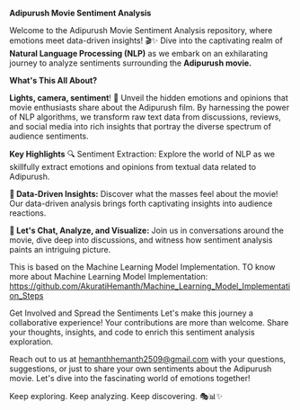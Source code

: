 **Adipurush Movie Sentiment Analysis**

Welcome to the Adipurush Movie Sentiment Analysis repository, where emotions meet data-driven insights! 
🎬✨ Dive into the captivating realm of **Natural Language Processing (NLP)** as we embark on an exhilarating journey to analyze sentiments surrounding the **Adipurush movie.**

**What's This All About?**

**Lights, camera, sentiment**! 
🎥 Unveil the hidden emotions and opinions that movie enthusiasts share about the Adipurush film. By harnessing the power of NLP algorithms, we transform raw text data from discussions, reviews, and social media into rich insights that portray the diverse spectrum of audience sentiments.

**Key Highlights**
🔍 Sentiment Extraction: Explore the world of NLP as we skillfully extract emotions and opinions from textual data related to Adipurush.

**🚀 Data-Driven Insights:** Discover what the masses feel about the movie! Our data-driven analysis brings forth captivating insights into audience reactions.

**💬 Let's Chat, Analyze, and Visualize:** Join us in conversations around the movie, dive deep into discussions, and witness how sentiment analysis paints an intriguing picture.

This is based on the Machine Learning Model Implementation.
TO know more about Machine Learning Model Implementation: https://github.com/AkuratiHemanth/Machine_Learning_Model_Implementation_Steps

Get Involved and Spread the Sentiments
Let's make this journey a collaborative experience! Your contributions are more than welcome. Share your thoughts, insights, and code to enrich this sentiment analysis exploration.

Reach out to us at hemanthhemanth2509@gmail.com with your questions, suggestions, or just to share your own sentiments about the Adipurush movie. Let's dive into the fascinating world of emotions together!

Keep exploring. Keep analyzing. Keep discovering. 🎭📊✨
